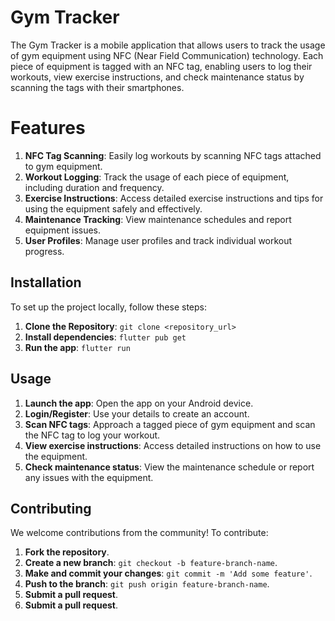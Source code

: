 # Gym Tracker

The Gym Tracker is a mobile application that allows users to track the usage of gym equipment using NFC (Near Field Communication) technology. Each piece of equipment is tagged with an NFC tag, enabling users to log their workouts, view exercise instructions, and check maintenance status by scanning the tags with their smartphones.

# Features

1. **NFC Tag Scanning**: Easily log workouts by scanning NFC tags attached to gym equipment.
2. **Workout Logging**: Track the usage of each piece of equipment, including duration and frequency.
3. **Exercise Instructions**: Access detailed exercise instructions and tips for using the equipment safely and effectively.
4. **Maintenance Tracking**: View maintenance schedules and report equipment issues.
5. **User Profiles**: Manage user profiles and track individual workout progress.

## Installation

To set up the project locally, follow these steps:

1. **Clone the Repository**: `git clone <repository_url>`
2. **Install dependencies**: `flutter pub get`
3. **Run the app**: `flutter run`

## Usage

1. **Launch the app**: Open the app on your Android device.
2. **Login/Register**: Use your details to create an account.
3. **Scan NFC tags**: Approach a tagged piece of gym equipment and scan the NFC tag to log your workout.
4. **View exercise instructions**: Access detailed instructions on how to use the equipment.
5. **Check maintenance status**: View the maintenance schedule or report any issues with the equipment.

## Contributing

We welcome contributions from the community! To contribute:

1. **Fork the repository**.
2. **Create a new branch**: `git checkout -b feature-branch-name`.
3. **Make and commit your changes**: `git commit -m 'Add some feature'`.
4. **Push to the branch**: `git push origin feature-branch-name`.
5. **Submit a pull request**.
6. **Submit a pull request**.

